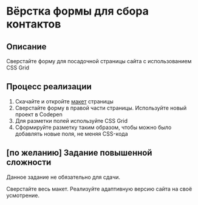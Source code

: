# Вёрстка формы для сбора контактов

## Описание

Сверстайте форму для посадочной страницы сайта с использованием CSS Grid

## Процесс реализации

1. Скачайте и откройте [макет](../../sources/css-grid-form-source.psd) страницы
2. Сверстайте форму в правой части страницы. Используйте новый проект в Codepen
3. Для разметки полей используйте CSS Grid
4. Сформируйте разметку таким образом, чтобы можно было добавлять новые поля, не меняя CSS-кода

## [по желанию] Задание повышенной сложности

Данное задание не обязательно для сдачи.

Сверстайте весь макет. Реализуйте адаптивную версию сайта на своё усмотрение.
